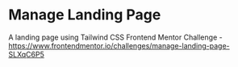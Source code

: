 # Manage Landing Page
A landing page using Tailwind CSS
Frontend Mentor Challenge - https://www.frontendmentor.io/challenges/manage-landing-page-SLXqC6P5
